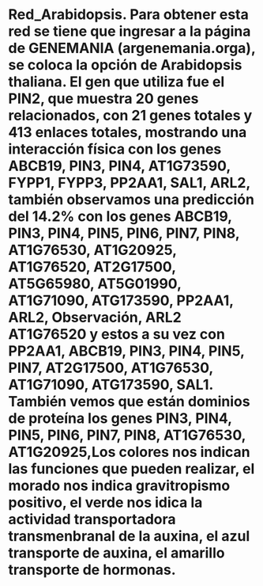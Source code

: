 # Red_Arabidopsis. Para obtener esta red se tiene que ingresar a la página de GENEMANIA (argenemania.orga), se coloca la opción de Arabidopsis thaliana. El gen que utiliza fue el PIN2, que muestra 20 genes relacionados, con 21 genes totales y 413 enlaces totales, mostrando una interacción física con los genes ABCB19, PIN3, PIN4, AT1G73590, FYPP1, FYPP3, PP2AA1, SAL1, ARL2, también observamos una predicción del 14.2% con los genes ABCB19, PIN3, PIN4, PIN5, PIN6, PIN7, PIN8, AT1G76530, AT1G20925, AT1G76520, AT2G17500, AT5G65980, AT5G01990, AT1G71090, ATG173590, PP2AA1, ARL2, Observación, ARL2 AT1G76520 y estos a su vez con PP2AA1, ABCB19, PIN3, PIN4, PIN5, PIN7, AT2G17500, AT1G76530, AT1G71090, ATG173590, SAL1. También vemos que están dominios de proteína los genes PIN3, PIN4, PIN5, PIN6, PIN7, PIN8, AT1G76530, AT1G20925,Los colores nos indican las funciones que pueden realizar, el morado nos indica gravitropismo positivo, el verde nos idica la actividad transportadora transmenbranal de la auxina, el azul transporte de auxina, el amarillo transporte de hormonas.
